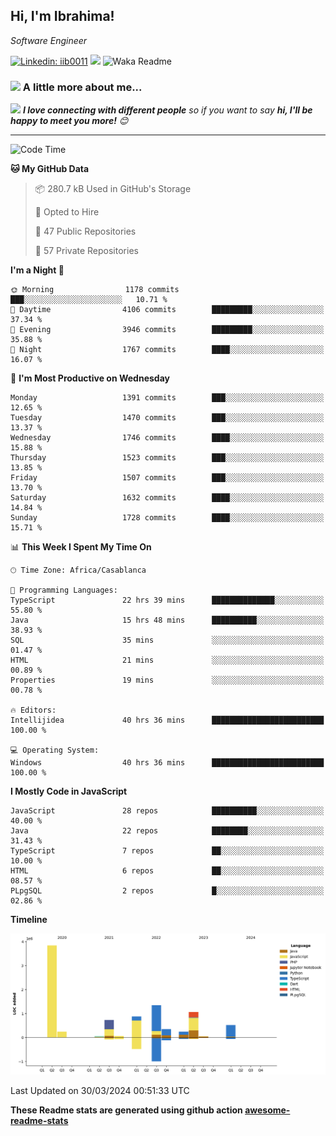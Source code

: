 <h2>Hi, I'm Ibrahima! </h2>
<p><em>Software Engineer 
</em></p>


[![Linkedin: iib0011](https://img.shields.io/badge/-iib0011-blue?style=flat-square&logo=Linkedin&logoColor=white&link=https://www.linkedin.com/in/iib0011/)](https://www.linkedin.com/in/iib0011/)
![](https://visitor-badge.glitch.me/badge?page_id=iib0011)
![Waka Readme](https://github.com/iib0011/iib0011/workflows/Waka%20Readme/badge.svg)


### <img src="https://media.giphy.com/media/VgCDAzcKvsR6OM0uWg/giphy.gif" width="50"> A little more about me...  


<img src="https://media.giphy.com/media/LnQjpWaON8nhr21vNW/giphy.gif" width="60"> <em><b>I love connecting with different people</b> so if you want to say <b>hi, I'll be happy to meet you more!</b> 😊</em>

---
<!--START_SECTION:waka-->
![Code Time](http://img.shields.io/badge/Code%20Time-3%2C184%20hrs%2037%20mins-blue)

**🐱 My GitHub Data** 

> 📦 280.7 kB Used in GitHub's Storage 
 > 
> 💼 Opted to Hire
 > 
> 📜 47 Public Repositories 
 > 
> 🔑 57 Private Repositories 
 > 
**I'm a Night 🦉** 

```text
🌞 Morning                1178 commits        ███░░░░░░░░░░░░░░░░░░░░░░   10.71 % 
🌆 Daytime                4106 commits        █████████░░░░░░░░░░░░░░░░   37.34 % 
🌃 Evening                3946 commits        █████████░░░░░░░░░░░░░░░░   35.88 % 
🌙 Night                  1767 commits        ████░░░░░░░░░░░░░░░░░░░░░   16.07 % 
```
📅 **I'm Most Productive on Wednesday** 

```text
Monday                   1391 commits        ███░░░░░░░░░░░░░░░░░░░░░░   12.65 % 
Tuesday                  1470 commits        ███░░░░░░░░░░░░░░░░░░░░░░   13.37 % 
Wednesday                1746 commits        ████░░░░░░░░░░░░░░░░░░░░░   15.88 % 
Thursday                 1523 commits        ███░░░░░░░░░░░░░░░░░░░░░░   13.85 % 
Friday                   1507 commits        ███░░░░░░░░░░░░░░░░░░░░░░   13.70 % 
Saturday                 1632 commits        ████░░░░░░░░░░░░░░░░░░░░░   14.84 % 
Sunday                   1728 commits        ████░░░░░░░░░░░░░░░░░░░░░   15.71 % 
```


📊 **This Week I Spent My Time On** 

```text
🕑︎ Time Zone: Africa/Casablanca

💬 Programming Languages: 
TypeScript               22 hrs 39 mins      ██████████████░░░░░░░░░░░   55.80 % 
Java                     15 hrs 48 mins      ██████████░░░░░░░░░░░░░░░   38.93 % 
SQL                      35 mins             ░░░░░░░░░░░░░░░░░░░░░░░░░   01.47 % 
HTML                     21 mins             ░░░░░░░░░░░░░░░░░░░░░░░░░   00.89 % 
Properties               19 mins             ░░░░░░░░░░░░░░░░░░░░░░░░░   00.78 % 

🔥 Editors: 
Intellijidea             40 hrs 36 mins      █████████████████████████   100.00 % 

💻 Operating System: 
Windows                  40 hrs 36 mins      █████████████████████████   100.00 % 
```

**I Mostly Code in JavaScript** 

```text
JavaScript               28 repos            ██████████░░░░░░░░░░░░░░░   40.00 % 
Java                     22 repos            ████████░░░░░░░░░░░░░░░░░   31.43 % 
TypeScript               7 repos             ██░░░░░░░░░░░░░░░░░░░░░░░   10.00 % 
HTML                     6 repos             ██░░░░░░░░░░░░░░░░░░░░░░░   08.57 % 
PLpgSQL                  2 repos             █░░░░░░░░░░░░░░░░░░░░░░░░   02.86 % 
```



**Timeline**

![Lines of Code chart](https://raw.githubusercontent.com/iib0011/iib0011/master/assets/bar_graph.png)


 Last Updated on 30/03/2024 00:51:33 UTC
<!--END_SECTION:waka-->

**These Readme stats are generated using github action [awesome-readme-stats](https://github.com/iib0011/waka-readme-stats)**
